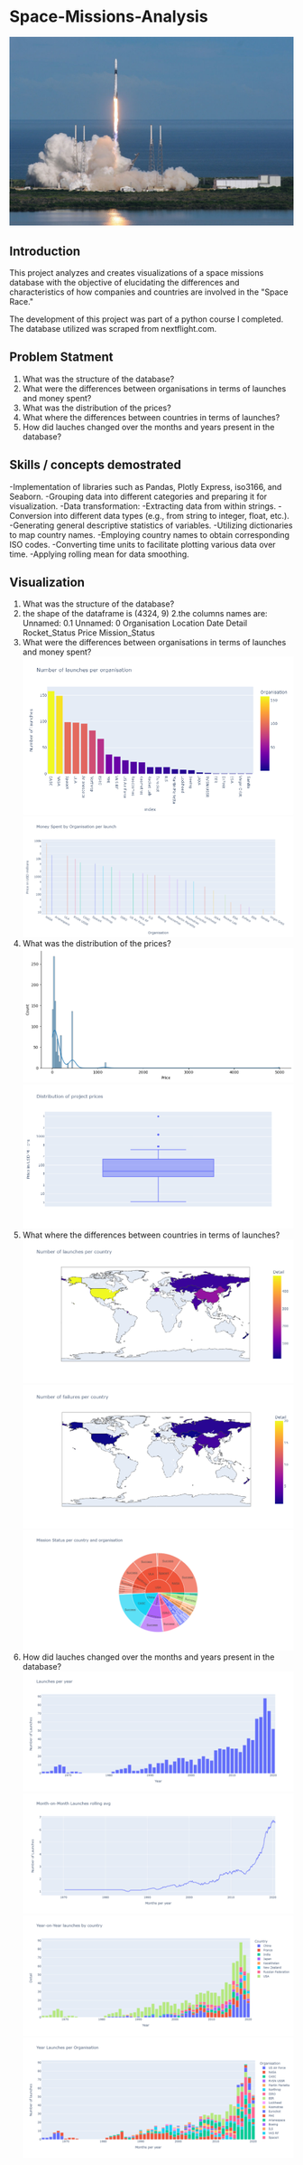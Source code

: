 # Space-Missions-Analysis

![](introduction-photo.jpg)

## Introduction
This project analyzes and creates visualizations of a space missions database with the objective of elucidating the differences and characteristics of how companies and countries are involved in the "Space Race."

The development of this project was part of a python course I completed. The database utilized was scraped from nextflight.com.


## Problem Statment
1. What was the structure of the database?
2. What were the differences between organisations in terms of launches and money spent?
3. What was the distribution of the prices?
4. What where the differences between countries in terms of launches?
5. How did lauches changed over the months and years present in the database?

## Skills / concepts demostrated
-Implementation of libraries such as Pandas, Plotly Express, iso3166, and Seaborn.
-Grouping data into different categories and preparing it for visualization.
-Data transformation:
  -Extracting data from within strings.
  -Conversion into different data types (e.g., from string to integer, float, etc.).
  -Generating general descriptive statistics of variables.
  -Utilizing dictionaries to map country names.
  -Employing country names to obtain corresponding ISO codes.
  -Converting time units to facilitate plotting various data over time.
  -Applying rolling mean for data smoothing.

## Visualization
1. What was the structure of the database?
  1.  the shape of the dataframe is (4324, 9)
  2.the columns names are:
     Unnamed: 0.1
     Unnamed: 0
     Organisation
     Location
     Date
     Detail
     Rocket_Status
     Price
     Mission_Status
2. What were the differences between organisations in terms of launches and money spent?
  ![](launchesxorganisation.png)
  ![](money-launch-org.png)
3. What was the distribution of the prices?
  ![](how-expensive-are-the-launches.png)
  ![](prices-box-plot.png)
4. What where the differences between countries in terms of launches?
  ![](launchesxcountry.png)
  ![](failuresxcountry.png)
  ![](pie-mission-status.png)
5. How did lauches changed over the months and years present in the database?
   ![](launchesxyear.png)
   ![](month-launcher-roll.png)
   ![](year-launches-country.png)
   ![](year-launches-organization.png)
